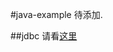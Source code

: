 #java-example
待添加.

##jdbc
请看[这里](https://github.com/l81893521/java-example/tree/master/src/main/java/online/babylove/www/jdbc)
